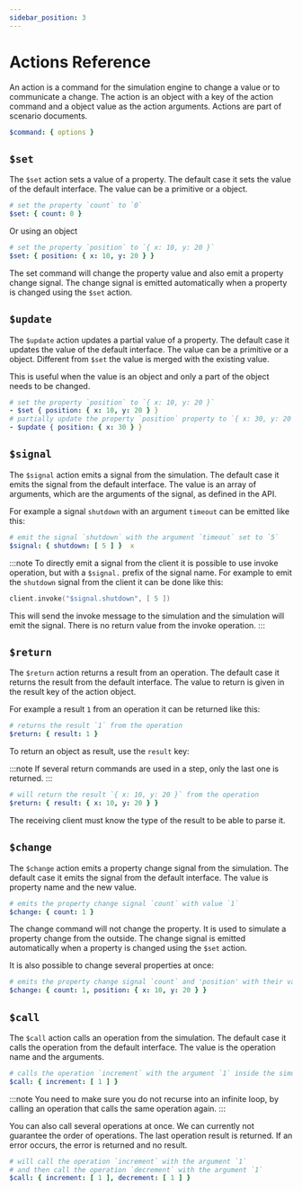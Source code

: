 ```yaml
---
sidebar_position: 3
---
```


# Actions Reference

An action is a command for the simulation engine to change a value or to communicate a change. The action is an object with a key of the action command and a object value as the action arguments. Actions are part of scenario documents.

```yaml
$command: { options }
```

## `$set`

The `$set` action sets a value of a property. The default case it sets the value of the default interface. The value can be a primitive or a object.

```yaml
# set the property `count` to `0`
$set: { count: 0 } 
```

Or using an object

```yaml
# set the property `position` to `{ x: 10, y: 20 }`
$set: { position: { x: 10, y: 20 } }  
```

The set command will change the property value and also emit a property change signal. The change signal is emitted automatically when a property is changed using the `$set` action.

## `$update`

The `$update` action updates a partial value of a property. The default case it updates the value of the default interface. The value can be a primitive or a object. Different from `$set` the value is merged with the existing value.

This is useful when the value is an object and only a part of the object needs to be changed.

```yaml
# set the property `position` to `{ x: 10, y: 20 }`
- $set { position: { x: 10, y: 20 } }
# partially update the property `position` property to `{ x: 30, y: 20 }`
- $update { position: { x: 30 } }  
```

## `$signal`

The `$signal` action emits a signal from the simulation. The default case it emits the signal from the default interface. The value is an array of arguments, which are the arguments of the signal, as defined in the API.

For example a signal `shutdown` with an argument `timeout` can be emitted like this:

```yaml
# emit the signal `shutdown` with the argument `timeout` set to `5`
$signal: { shutdown: [ 5 ] }  x
```


:::note
To directly emit a signal from the client it is possible to use invoke operation, but with a `$signal.` prefix of the signal name. For example to emit the `shutdown` signal from the client it can be done like this:

```go
client.invoke("$signal.shutdown", [ 5 ])
```
This will send the invoke message to the simulation and the simulation will emit the signal. There is no return value from the invoke operation.
:::

## `$return`

The `$return` action returns a result from an operation. The default case it returns the result from the default interface. The value to return is given in the result key of the action object.

For example a result `1` from an operation it can be returned like this:

```yaml
# returns the result `1` from the operation
$return: { result: 1 }  
```
To return an object as result, use the `result` key:

:::note
If several return commands are used in a step, only the last one is returned.
:::

```yaml
# will return the result `{ x: 10, y: 20 }` from the operation
$return: { result: { x: 10, y: 20 } }  
```

The receiving client must know the type of the result to be able to parse it.


## `$change`

The `$change` action emits a property change signal from the simulation. The default case it emits the signal from the default interface. The value is property name and the new value.

```yaml
# emits the property change signal `count` with value `1`
$change: { count: 1 }  
```

The change command will not change the property. It is used to simulate a property change from the outside. The change signal is emitted automatically when a property is changed using the `$set` action.

It is also possible to change several properties at once:

```yaml
# emits the property change signal `count` and 'position' with their values
$change: { count: 1, position: { x: 10, y: 20 } }  
```

## `$call`

The `$call` action calls an operation from the simulation. The default case it calls the operation from the default interface. The value is the operation name and the arguments.

```yaml
# calls the operation `increment` with the argument `1` inside the simulation
$call: { increment: [ 1 ] }  
```

:::note
You need to make sure you do not recurse into an infinite loop, by calling an operation that calls the same operation again.
:::


You can also call several operations at once. We can currently not guarantee the order of operations. The last operation result is returned. If an error occurs, the error is returned and no result.

```yaml
# will call the operation `increment` with the argument `1` 
# and then call the operation `decrement` with the argument `1`
$call: { increment: [ 1 ], decrement: [ 1 ] } 
```


